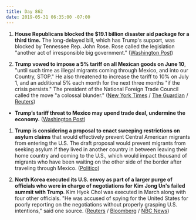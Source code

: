 ```yaml
---
title: Day 862
date: 2019-05-31 06:35:00 -07:00
---
```


1. **House Republicans blocked the $19.1 billion disaster aid package for a third time.** The long-delayed bill, which has Trump's support, was blocked by Tennessee Rep. John Rose. Rose called the legislation "another act of irresponsible big government." ([Washington Post](https://www.washingtonpost.com/powerpost/house-republicans-block-191-billion-nationwide-disaster-aid-bill-for-third-time/2019/05/30/17eb4b58-82e1-11e9-bce7-40b4105f7ca0_story.html?noredirect=on&utm_term=.662e58178314))

2. **Trump vowed to impose a 5% tariff on all Mexican goods on June 10**, "until such time as illegal migrants coming through Mexico, and into our Country, STOP." He also threatened to increase the tariff to 10% on July 1, and an additional 5% each month for the next three months "if the crisis persists." The president of the National Foreign Trade Council called the move "a colossal blunder." ([New York Times](https://www.nytimes.com/2019/05/30/us/politics/trump-mexico-tariffs.html) / [The Guardian](https://www.theguardian.com/us-news/2019/may/30/trump-mexico-tariffs-migration) / [Reuters](https://www.reuters.com/article/us-usa-immigration-trump-idUSKCN1T01GJ)) 

* **Trump’s tariff threat to Mexico may upend trade deal, undermine the economy.** ([Washington Post](https://www.washingtonpost.com/business/economy/trumps-threat-to-hit-mexico-with-tariffs-could-upend-his-trade-deal-and-undermine-the-economy/2019/05/30/876a1de0-8342-11e9-95a9-e2c830afe24f_story.html?utm_term=.c24ba3a14ac0))

1. **Trump is considering a proposal to enact sweeping restrictions on asylum claims** that would effectively prevent Central American migrants from entering the U.S. The draft proposal would prevent migrants from seeking asylum if they lived in another country in between leaving their home country and coming to the U.S., which would impact thousand of migrants who have been waiting on the other side of the border after traveling through Mexico. ([Politico](https://www.politico.com/story/2019/05/30/asylum-restrictions-trump-central-america-1489012))

2. **North Korea executed its U.S. envoy as part of a larger purge of officials who were in charge of negotiations for Kim Jong Un's failed summit with Trump**. Kim Hyok Chol was executed in March along with four other officials. "He was accused of spying for the United States for poorly reporting on the negotiations without properly grasping U.S. intentions," said one source. ([Reuters](https://www.reuters.com/article/us-northkorea-usa-purge-idUSKCN1T02PD) / [Bloomberg](https://www.bloomberg.com/news/articles/2019-05-30/north-korea-envoy-executed-over-trump-kim-summit-chosun-reports) / [NBC News](https://www.nbcnews.com/news/world/north-korea-s-kim-jong-un-carrying-out-purge-after-n1012251)) 